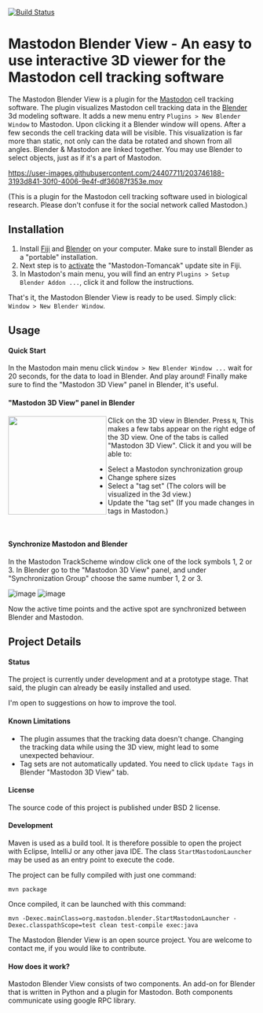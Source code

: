 [![Build Status](https://github.com/mastodon-sc/mastodon-blender-view/actions/workflows/build.yml/badge.svg)](https://github.com/mastodon-sc/mastodon-blender-view/actions/workflows/build.yml)

# Mastodon Blender View - An easy to use interactive 3D viewer for the Mastodon cell tracking software

The Mastodon Blender View is a plugin for the [Mastodon](https://github.com/mastodon-sc/mastodon/) cell tracking software.
The plugin visualizes Mastodon cell tracking data in the [Blender](https://blender.org) 3d modeling software.
It adds a new menu entry `Plugins > New Blender Window` to Mastodon.
Upon clicking it a Blender window will opens. After a few seconds the cell tracking data will be visible.
This visualization is far more than static, not only can the data be rotated and shown from all angles.
Blender & Mastodon are linked together. You may use Blender to select objects, just as if it's a part of Mastodon.

https://user-images.githubusercontent.com/24407711/203746188-3193d841-30f0-4006-9e4f-df36087f353e.mov

(This is a plugin for the Mastodon cell tracking software used in biological research.
Please don't confuse it for the social network called Mastodon.)

## Installation

1. Install [Fiji](https://imagej.net/downloads) and [Blender](https://blender.org/download) on your computer. Make sure to install Blender as a "portable" installation. 
2. Next step is to [activate](https://imagej.net/update-sites/following) the "Mastodon-Tomancak" update site in Fiji.
3. In Mastodon's main menu, you will find an entry ```Plugins > Setup Blender Addon ...```, click it and follow the instructions. 

That's it, the Mastodon Blender View is ready to be used. Simply click: ```Window > New Blender Window```.
   
## Usage

#### Quick Start

In the Mastodon main menu click ```Window > New Blender Window ...``` wait for 20 seconds, for the data to load in Blender. And play around! Finally make sure to find the "Mastodon 3D View" panel in Blender, it's useful. 

#### "Mastodon 3D View" panel in Blender

<img src="https://user-images.githubusercontent.com/24407711/203944663-f3b81845-ae51-4528-aa59-3fa5fb5aeef6.png" align="left" width="200px"/>

Click on the 3D view in Blender.
Press ```N```, This makes a few tabs appear on the right edge of the 3D view.
One of the tabs is called "Mastodon 3D View".
Click it and you will be able to:

* Select a Mastodon synchronization group
* Change sphere sizes
* Select a "tag set" (The colors will be visualized in the 3d view.)
* Update the "tag set" (If you made changes in tags in Mastodon.)

<br clear="left"/>

#### Synchronize Mastodon and Blender

In the Mastodon TrackScheme window click one of the lock symbols 1, 2 or 3.
In Blender go to the "Mastodon 3D View" panel, and under "Synchronization Group" choose the same number 1, 2 or 3.

![image](https://user-images.githubusercontent.com/24407711/203946393-b0ac8a2e-5457-4051-b0fe-8644c6d5ad65.png)
![image](https://user-images.githubusercontent.com/24407711/203945908-b26ace3f-21b4-407e-a204-a14bb5ac04ca.png)

Now the active time points and the active spot are synchronized between Blender and Mastodon.

## Project Details

#### Status

The project is currently under development and at a prototype stage.
That said, the plugin can already be easily installed and used.

I'm open to suggestions on how to improve the tool.

#### Known Limitations

* The plugin assumes that the tracking data doesn't change.
  Changing the tracking data while using the 3D view, might lead to some unexpected behaviour.
* Tag sets are not automatically updated. You need to click ```Update Tags``` in
  Blender "Mastodon 3D View" tab.

#### License

The source code of this project is published under BSD 2 license.

#### Development

Maven is used as a build tool. It is therefore possible to open the project with Eclipse, IntelliJ or any other java IDE. The class `StartMastodonLauncher` may be used as an entry point to execute the code.

The project can be fully compiled with just one command:

```shell
mvn package
```

Once compiled, it can be launched with this command:

```
mvn -Dexec.mainClass=org.mastodon.blender.StartMastodonLauncher -Dexec.classpathScope=test clean test-compile exec:java
```

The Mastodon Blender View is an open source project.
You are welcome to contact me, if you would like to contribute.

#### How does it work?

Mastodon Blender View consists of two components.
An add-on for Blender that is written in Python and a plugin for Mastodon.
Both components communicate using google RPC library.
